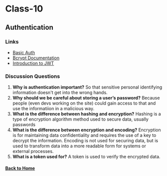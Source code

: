 # Class-10
## Authentication


### Links
- [Basic Auth](https://en.wikipedia.org/wiki/Basic_access_authentication)
- [Bcrypt Documentation](https://www.npmjs.com/package/bcrypt)
- [Introduction to JWT](https://jwt.io/introduction/)


### Discussion Questions
1. **Why is authentication important?** So that sensitive personal identifying information doesn't get into the wrong hands.
2. **Why should we be careful about storing a user’s password?** Because people (even devs working on the site) could gain access to that and use the informatiion in a malicious way.
3. **What is the difference between hashing and encryption?** Hashing is a type of encryption algorithm method used to secure data, usually passwords
4. **What is the difference between encryption and encoding?** Encryption is for maintaining data confidentiality and requires the use of a key to decrypt the information. Encoding is not used for securing data, but is used to transform data into a more readable form for systems or external processes. 
5. **What is a token used for?** A token is used to verify the encrypted data.


#### [Back to Home](README.md)